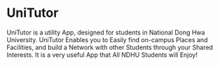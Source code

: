 # UniTutor
UniTutor is a utility App, designed for students in National Dong Hwa University. UniTutor Enables you to Easily find on-campus Places and Facilities, and build a Network with other Students through your Shared Interests. It is a very useful App that All NDHU Students will Enjoy!

